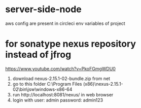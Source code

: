 # server-side-node
 aws config are present in circleci env variables of project

#  for sonatype nexus repository instead of jfrog
https://www.youtube.com/watch?v=PkoFGmgWDU0
1. download nexus-2.15.1-02-bundle.zip from net
2. go to this folder C:\Program Files (x86)\nexus-2.15.1-02\bin\jsw\windows-x86-64
3. run http://localhost:8081/nexus/ in web browser
4. login with user: admin password: admin123
